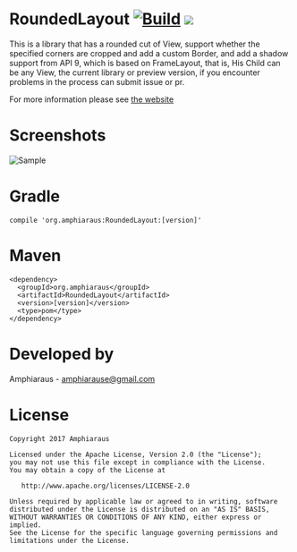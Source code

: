# RoundedLayout [![Build](https://travis-ci.org/amphiaraus/RoundedLayout.svg?branch=master)](https://travis-ci.org/amphiaraus/RoundedLayout) [![](https://jitpack.io/v/mapleqin/RoundedLayout.svg)](https://jitpack.io/#mapleqin/RoundedLayout)

This is a library that has a rounded cut of View, support whether the specified corners are cropped and add a custom Border, and add a shadow support from API 9, which is based on FrameLayout, that is, His Child can be any View, the current library or preview version, if you encounter problems in the process can submit issue or pr.

For more information please see <a href='http://amphiaraus.org/RoundedLayout/'>the website</a>

# Screenshots
  ![Sample](https://github.com/amphiaraus/RoundedLayout/raw/master/Screenshots/sample1.gif)

# Gradle
    compile 'org.amphiaraus:RoundedLayout:[version]'

# Maven
    <dependency>
      <groupId>org.amphiaraus</groupId>
      <artifactId>RoundedLayout</artifactId>
      <version>[version]</version>
      <type>pom</type>
    </dependency>

# Developed by
 Amphiaraus - <a href='mailto:amphiarause@gmail.com'>amphiarause@gmail.com</a>

# License
    Copyright 2017 Amphiaraus
    
    Licensed under the Apache License, Version 2.0 (the "License");
    you may not use this file except in compliance with the License.
    You may obtain a copy of the License at

       http://www.apache.org/licenses/LICENSE-2.0

    Unless required by applicable law or agreed to in writing, software
    distributed under the License is distributed on an "AS IS" BASIS,
    WITHOUT WARRANTIES OR CONDITIONS OF ANY KIND, either express or implied.
    See the License for the specific language governing permissions and
    limitations under the License.
    
